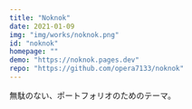 ```yaml
---
title: "Noknok"
date: 2021-01-09 
img: "img/works/noknok.png"
id: "noknok"
homepage: ""
demo: "https://noknok.pages.dev"
repo: "https://github.com/opera7133/noknok"
---
```

無駄のない、ポートフォリオのためのテーマ。
